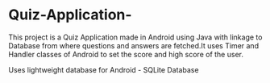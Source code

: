 # Quiz-Application-
This project is a Quiz Application made in Android using Java with linkage to Database from where questions and answers are fetched.It uses Timer and Handler classes of Android to set the score and high score of the user.

Uses lightweight database for Android - SQLite Database

